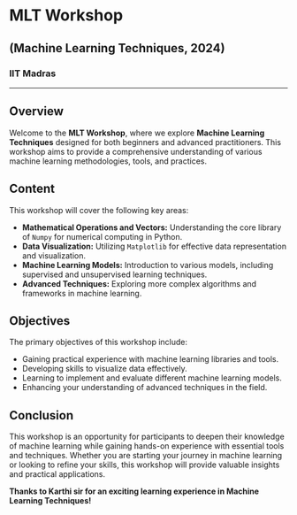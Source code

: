 # MLT Workshop
## (Machine Learning Techniques, 2024)
### IIT Madras

---

## Overview

Welcome to the **MLT Workshop**, where we explore **Machine Learning Techniques** designed for both beginners and advanced practitioners. This workshop aims to provide a comprehensive understanding of various machine learning methodologies, tools, and practices.

## Content

This workshop will cover the following key areas:

- **Mathematical Operations and Vectors:** Understanding the core library of `Numpy` for numerical computing in Python.
- **Data Visualization:** Utilizing `Matplotlib` for effective data representation and visualization.
- **Machine Learning Models:** Introduction to various models, including supervised and unsupervised learning techniques.
- **Advanced Techniques:** Exploring more complex algorithms and frameworks in machine learning.

## Objectives

The primary objectives of this workshop include:

- Gaining practical experience with machine learning libraries and tools.
- Developing skills to visualize data effectively.
- Learning to implement and evaluate different machine learning models.
- Enhancing your understanding of advanced techniques in the field.

## Conclusion

This workshop is an opportunity for participants to deepen their knowledge of machine learning while gaining hands-on experience with essential tools and techniques. Whether you are starting your journey in machine learning or looking to refine your skills, this workshop will provide valuable insights and practical applications.

**Thanks to Karthi sir for an exciting learning experience in Machine Learning Techniques!**
